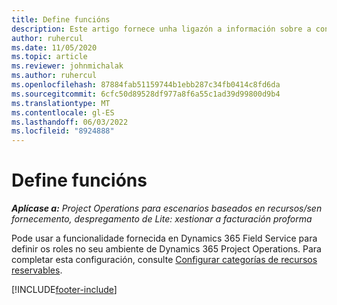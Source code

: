 ```yaml
---
title: Define funcións
description: Este artigo fornece unha ligazón a información sobre a configuración de categorías de recursos reservables.
author: ruhercul
ms.date: 11/05/2020
ms.topic: article
ms.reviewer: johnmichalak
ms.author: ruhercul
ms.openlocfilehash: 87884fab51159744b1ebb287c34fb0414c8fd6da
ms.sourcegitcommit: 6cfc50d89528df977a8f6a55c1ad39d99800d9b4
ms.translationtype: MT
ms.contentlocale: gl-ES
ms.lasthandoff: 06/03/2022
ms.locfileid: "8924888"
---
```

# <a name="define-roles"></a>Define funcións

_**Aplícase a:** Project Operations para escenarios baseados en recursos/sen fornecemento, despregamento de Lite: xestionar a facturación proforma_

Pode usar a funcionalidade fornecida en Dynamics 365 Field Service para definir os roles no seu ambiente de Dynamics 365 Project Operations. Para completar esta configuración, consulte [Configurar categorías de recursos reservables](/dynamics365/field-service/set-up-bookable-resource-categories).


[!INCLUDE[footer-include](../includes/footer-banner.md)]